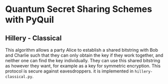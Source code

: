 # Quantum Secret Sharing Schemes with PyQuil

## Hillery - Classical
This algorithm allows a party Alice to establish a shared bitstring with Bob and Charlie such that they can only obtain the key if they work together, and neither one can find the key individually. They can use this shared bitstring as however they want, for example as a key for symmetric encryption. This protocol is secure against eavesdroppers. it is implemented in `hillery-classical.py`. 
